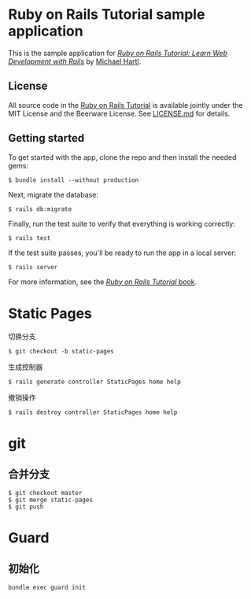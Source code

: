 # Ruby on Rails Tutorial sample application
This is the sample application for
[*Ruby on Rails Tutorial:
Learn Web Development with Rails*](http://www.railstutorial.org/)
by [Michael Hartl](http://www.michaelhartl.com/).
## License
All source code in the [Ruby on Rails Tutorial](http://railstutorial.org/)
is available jointly under the MIT License and the Beerware License. See
[LICENSE.md](LICENSE.md) for details.
## Getting started
To get started with the app, clone the repo and then install the needed gems:
```
$ bundle install --without production
```
Next, migrate the database:
```
$ rails db:migrate
```
Finally, run the test suite to verify that everything is working correctly:
```
$ rails test
```
If the test suite passes, you'll be ready to run the app in a local server:
```
$ rails server
```
For more information, see the
[*Ruby on Rails Tutorial* book](http://www.railstutorial.org/book).


# Static Pages
切换分支
```
$ git checkout -b static-pages
```

生成控制器
```
$ rails generate controller StaticPages home help
```

撤销操作
```
$ rails destroy controller StaticPages home help
```

# git

## 合并分支
```
$ git checkout master
$ git merge static-pages
$ git push
```

# Guard
## 初始化
```
bundle exec guard init
```

